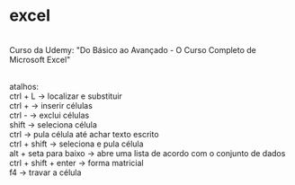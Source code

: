 # excel
<br>
Curso da Udemy: "Do Básico ao Avançado - O Curso Completo de Microsoft Excel" <br>
<br>

atalhos: <br>
ctrl + L -> localizar e substituir <br>
ctrl + -> inserir células <br>
ctrl - -> exclui células <br>
shift -> seleciona célula <br>
ctrl -> pula célula até achar texto escrito <br>
ctrl + shift -> seleciona e pula célula <br>
alt + seta para baixo -> abre uma lista de acordo com o conjunto de dados <br>
ctrl + shift + enter -> forma matricial <br>
f4 -> travar a célula <br>
